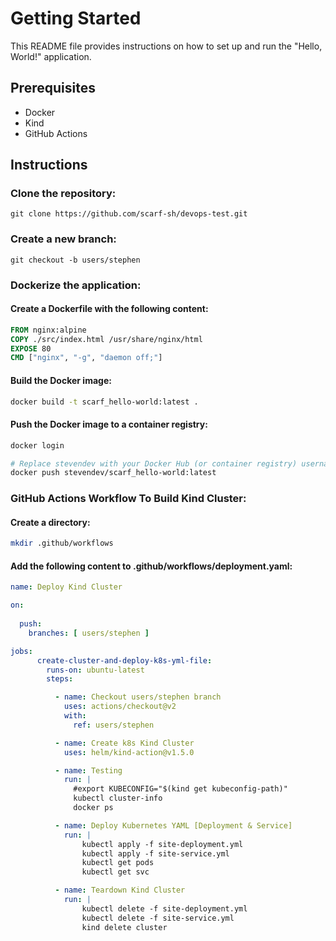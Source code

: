 # Getting Started

This README file provides instructions on how to set up and run the "Hello, World!" application.

## Prerequisites

- Docker
- Kind
- GitHub Actions

## Instructions

### Clone the repository:

```
git clone https://github.com/scarf-sh/devops-test.git
```

### Create a new branch:
```
git checkout -b users/stephen
```

### Dockerize the application:

#### Create a Dockerfile with the following content:
```Dockerfile
FROM nginx:alpine
COPY ./src/index.html /usr/share/nginx/html
EXPOSE 80
CMD ["nginx", "-g", "daemon off;"]
```

#### Build the Docker image:
```Bash
docker build -t scarf_hello-world:latest .
```

#### Push the Docker image to a container registry:
```Dockerfile
docker login

# Replace stevendev with your Docker Hub (or container registry) username
docker push stevendev/scarf_hello-world:latest
```

### GitHub Actions Workflow To Build Kind Cluster:
#### Create a directory:
```Bash
mkdir .github/workflows
```

#### Add the following content to .github/workflows/deployment.yaml:
```Yaml
name: Deploy Kind Cluster

on:
 
  push:
    branches: [ users/stephen ]

jobs:
      create-cluster-and-deploy-k8s-yml-file:
        runs-on: ubuntu-latest
        steps:

          - name: Checkout users/stephen branch
            uses: actions/checkout@v2
            with:
              ref: users/stephen

          - name: Create k8s Kind Cluster
            uses: helm/kind-action@v1.5.0

          - name: Testing
            run: |
              #export KUBECONFIG="$(kind get kubeconfig-path)"
              kubectl cluster-info
              docker ps

          - name: Deploy Kubernetes YAML [Deployment & Service]
            run: |                
                kubectl apply -f site-deployment.yml
                kubectl apply -f site-service.yml
                kubectl get pods
                kubectl get svc

          - name: Teardown Kind Cluster
            run: |
                kubectl delete -f site-deployment.yml
                kubectl delete -f site-service.yml
                kind delete cluster
```
